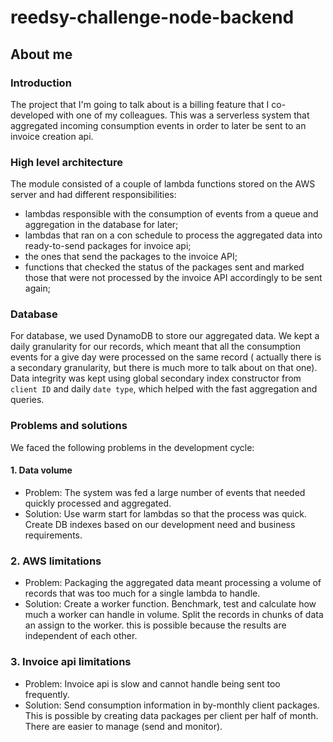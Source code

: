 # reedsy-challenge-node-backend
## About me


### Introduction
The project that I'm going to talk about is a billing feature that I co-developed with one of my colleagues.
This was a serverless system that aggregated incoming consumption events in order to later be sent to an invoice creation api.

### High level architecture

The module consisted of a couple of lambda functions stored on the AWS server and had different responsibilities:

- lambdas responsible with the consumption of events from a queue and aggregation in the database for later;
- lambdas that ran on a con schedule to process the aggregated data into ready-to-send packages for invoice api;
- the ones that send the packages to the invoice API;
- functions that checked the status of the packages sent and marked those that were not processed by the invoice API accordingly to be sent again;

### Database

For database, we used DynamoDB to store our aggregated data. We kept a daily granularity for our records, which meant that all the consumption events for a give day were processed on the same record ( actually there is a secondary granularity, but there is much more to talk about on that one).
Data integrity was kept using global secondary index constructor from `client ID` and daily `date type`, which helped with the fast aggregation and queries. 

### Problems and solutions
We faced the following problems in the development cycle:

#### 1. Data volume
* Problem: The system was fed a large number of events that needed quickly processed and aggregated.
* Solution: Use warm start for lambdas so that the process was quick. Create DB indexes based on our development need and business requirements.

### 2. AWS limitations
* Problem: Packaging the aggregated data meant processing a volume of records that was too much for a single lambda to handle.
* Solution: Create a worker function. Benchmark, test and calculate how much a worker can handle in volume. Split the records in chunks of data an assign to the worker. this is possible because the results are independent of each other. 

### 3. Invoice api limitations
* Problem: Invoice api is slow and cannot handle being sent too frequently.
* Solution: Send consumption information in by-monthly client packages. This is possible by creating data packages per client per half of month. There are easier to manage (send and monitor).
